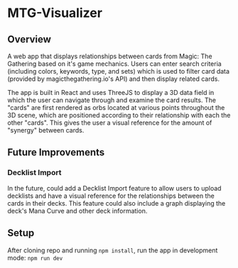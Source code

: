 # MTG-Visualizer

## Overview

A web app that displays relationships between cards from Magic: The Gathering based on it's game mechanics. Users can enter search criteria (including colors, keywords, type, and sets) which is used to filter card data (provided by magicthegathering.io's API) and then display related cards.

The app is built in React and uses ThreeJS to display a 3D data field in which the user can navigate through and examine the card results. The "cards" are first rendered as orbs located at various points throughout the 3D scene, which are positioned according to their relationship with each the other "cards". This gives the user a visual reference for the amount of "synergy" between cards.

## Future Improvements

### Decklist Import

In the future, could add a Decklist Import feature to allow users to upload decklists and have a visual reference for the relationships between the cards in their decks. This feature could also include a graph displaying the deck's Mana Curve and other deck information.

## Setup

After cloning repo and running `npm install`, run the app in development mode: `npm run dev`
